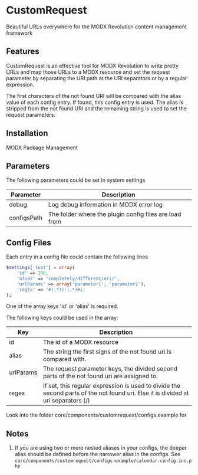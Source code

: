 CustomRequest
================================================================================

Beautiful URLs everywhere
for the MODX Revolution content management framework

Features
--------------------------------------------------------------------------------
CustomRequest is an effective tool for MODX Revolution to write pretty URLs and
map those URLs to a MODX resource and set the request parameter by separating
the URI path at the URI separators or by a regular expression.

The first characters of the not found URI will be compared with the alias value
of each config entry. If found, this config entry is used. The alias is stripped
from the not found URI and the remaining string is used to set the request
parameters.

Installation
--------------------------------------------------------------------------------
MODX Package Management

Parameters
--------------------------------------------------------------------------------
The following parameters could be set in system settings

Parameter   | Description
------------|------------
debug       | Log debug information in MODX error log
configsPath | The folder where the plugin config files are load from

Config Files
--------------------------------------------------------------------------------
Each entry in a config file could contain the following lines

```php
$settings['test'] = array(
	'id' => 200,
	'alias' => 'completely/different/uri/',
	'urlParams' => array('parameter1', 'parameter2'),
	'regEx' => '#(.*?)-(.*)#i'
);
```

One of the array keys 'id' or 'alias' is required.

The following keys could be used in the array:

Key       | Description
----------|------------
id        | The id of a MODX resource
alias     | The string the first signs of the not found uri is compared with.
urlParams | The request parameter keys, the divided second parts of the not found uri are assigned to.
regex     | If set, this regular expression is used to divide the second parts of the not found uri. Else it is divided at uri separators (/)

Look into the folder core/components/customrequest/configs.example for

Notes
--------------------------------------------------------------------------------
1. If you are using two or more nested aliases in your configs, the deeper alias should be defined before the narrower alias in the configs. See `core/components/customrequest/configs.example/calendar.config.inc.php`


